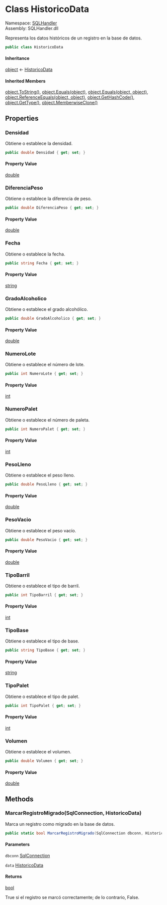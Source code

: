 # <a id="SQLHandler_HistoricoData"></a> Class HistoricoData

Namespace: [SQLHandler](SQLHandler.md)  
Assembly: SQLHandler.dll  

Representa los datos históricos de un registro en la base de datos.

```csharp
public class HistoricoData
```

#### Inheritance

[object](https://learn.microsoft.com/dotnet/api/system.object) ← 
[HistoricoData](SQLHandler.HistoricoData.md)

#### Inherited Members

[object.ToString\(\)](https://learn.microsoft.com/dotnet/api/system.object.tostring), 
[object.Equals\(object\)](https://learn.microsoft.com/dotnet/api/system.object.equals\#system\-object\-equals\(system\-object\)), 
[object.Equals\(object, object\)](https://learn.microsoft.com/dotnet/api/system.object.equals\#system\-object\-equals\(system\-object\-system\-object\)), 
[object.ReferenceEquals\(object, object\)](https://learn.microsoft.com/dotnet/api/system.object.referenceequals), 
[object.GetHashCode\(\)](https://learn.microsoft.com/dotnet/api/system.object.gethashcode), 
[object.GetType\(\)](https://learn.microsoft.com/dotnet/api/system.object.gettype), 
[object.MemberwiseClone\(\)](https://learn.microsoft.com/dotnet/api/system.object.memberwiseclone)

## Properties

### <a id="SQLHandler_HistoricoData_Densidad"></a> Densidad

Obtiene o establece la densidad.

```csharp
public double Densidad { get; set; }
```

#### Property Value

 [double](https://learn.microsoft.com/dotnet/api/system.double)

### <a id="SQLHandler_HistoricoData_DiferenciaPeso"></a> DiferenciaPeso

Obtiene o establece la diferencia de peso.

```csharp
public double DiferenciaPeso { get; set; }
```

#### Property Value

 [double](https://learn.microsoft.com/dotnet/api/system.double)

### <a id="SQLHandler_HistoricoData_Fecha"></a> Fecha

Obtiene o establece la fecha.

```csharp
public string Fecha { get; set; }
```

#### Property Value

 [string](https://learn.microsoft.com/dotnet/api/system.string)

### <a id="SQLHandler_HistoricoData_GradoAlcoholico"></a> GradoAlcoholico

Obtiene o establece el grado alcohólico.

```csharp
public double GradoAlcoholico { get; set; }
```

#### Property Value

 [double](https://learn.microsoft.com/dotnet/api/system.double)

### <a id="SQLHandler_HistoricoData_NumeroLote"></a> NumeroLote

Obtiene o establece el número de lote.

```csharp
public int NumeroLote { get; set; }
```

#### Property Value

 [int](https://learn.microsoft.com/dotnet/api/system.int32)

### <a id="SQLHandler_HistoricoData_NumeroPalet"></a> NumeroPalet

Obtiene o establece el número de paleta.

```csharp
public int NumeroPalet { get; set; }
```

#### Property Value

 [int](https://learn.microsoft.com/dotnet/api/system.int32)

### <a id="SQLHandler_HistoricoData_PesoLleno"></a> PesoLleno

Obtiene o establece el peso lleno.

```csharp
public double PesoLleno { get; set; }
```

#### Property Value

 [double](https://learn.microsoft.com/dotnet/api/system.double)

### <a id="SQLHandler_HistoricoData_PesoVacio"></a> PesoVacio

Obtiene o establece el peso vacío.

```csharp
public double PesoVacio { get; set; }
```

#### Property Value

 [double](https://learn.microsoft.com/dotnet/api/system.double)

### <a id="SQLHandler_HistoricoData_TipoBarril"></a> TipoBarril

Obtiene o establece el tipo de barril.

```csharp
public int TipoBarril { get; set; }
```

#### Property Value

 [int](https://learn.microsoft.com/dotnet/api/system.int32)

### <a id="SQLHandler_HistoricoData_TipoBase"></a> TipoBase

Obtiene o establece el tipo de base.

```csharp
public string TipoBase { get; set; }
```

#### Property Value

 [string](https://learn.microsoft.com/dotnet/api/system.string)

### <a id="SQLHandler_HistoricoData_TipoPalet"></a> TipoPalet

Obtiene o establece el tipo de palet.

```csharp
public int TipoPalet { get; set; }
```

#### Property Value

 [int](https://learn.microsoft.com/dotnet/api/system.int32)

### <a id="SQLHandler_HistoricoData_Volumen"></a> Volumen

Obtiene o establece el volumen.

```csharp
public double Volumen { get; set; }
```

#### Property Value

 [double](https://learn.microsoft.com/dotnet/api/system.double)

## Methods

### <a id="SQLHandler_HistoricoData_MarcarRegistroMigrado_System_Data_SqlClient_SqlConnection_SQLHandler_HistoricoData_"></a> MarcarRegistroMigrado\(SqlConnection, HistoricoData\)

Marca un registro como migrado en la base de datos.

```csharp
public static bool MarcarRegistroMigrado(SqlConnection dbconn, HistoricoData data)
```

#### Parameters

`dbconn` [SqlConnection](https://learn.microsoft.com/dotnet/api/system.data.sqlclient.sqlconnection)

`data` [HistoricoData](SQLHandler.HistoricoData.md)

#### Returns

 [bool](https://learn.microsoft.com/dotnet/api/system.boolean)

True si el registro se marcó correctamente; de lo contrario, False.

